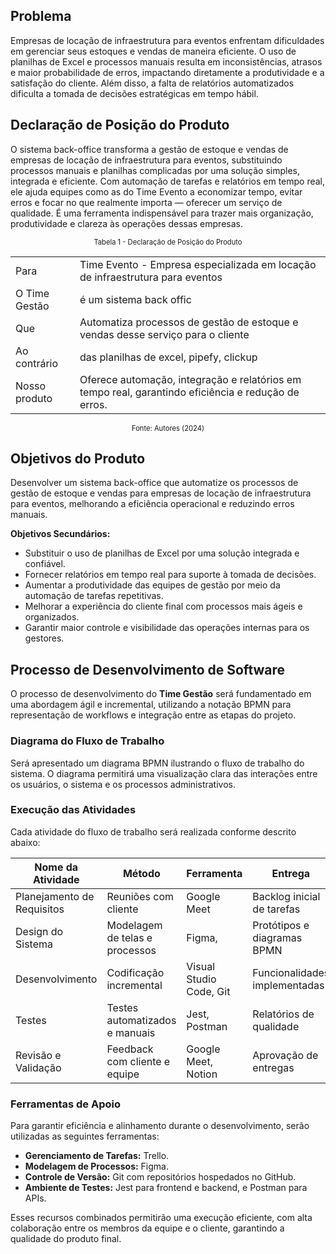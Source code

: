 ## Problema

Empresas de locação de infraestrutura para eventos enfrentam dificuldades em gerenciar seus estoques e
vendas de maneira eficiente. O uso de planilhas de Excel e processos manuais resulta em inconsistências,
atrasos e maior probabilidade de erros, impactando diretamente a produtividade e a satisfação do cliente.
Além disso, a falta de relatórios automatizados dificulta a tomada de decisões estratégicas em tempo
hábil.

## Declaração de Posição do Produto

O sistema back-office transforma a gestão de estoque e vendas de empresas de locação de infraestrutura para eventos, substituindo processos manuais e planilhas complicadas por uma solução simples, integrada e eficiente. Com automação de tarefas e relatórios em tempo real, ele ajuda equipes como as do Time Evento a economizar tempo, evitar erros e focar no que realmente importa — oferecer um serviço de qualidade. É uma ferramenta indispensável para trazer mais organização, produtividade e clareza às operações dessas empresas.

<p style="display: flex; justify-content: center; font-size: 0.8em">Tabela 1 - Declaração de Posição do Produto</p>
<table>
  <tr>
    <td>Para</td>
    <td>Time Evento - Empresa especializada em locação de infraestrutura para
eventos</td>
  </tr>
  <tr>
    <td>O Time Gestão</td>
    <td>é um sistema back offic</td>
  </tr>
  <tr>
    <td>Que</td>
    <td>Automatiza processos de gestão de estoque e vendas desse serviço para o
cliente</td>
  </tr>
  <tr>
    <td>Ao contrário</td>
    <td>das planilhas de excel, pipefy, clickup</td>
  </tr>
  <tr>
    <td>Nosso produto</td>
    <td>Oferece automação, integração e relatórios em tempo real, garantindo
eficiência e redução de erros.</td>
  </tr>
</table>
<p style="display: flex; justify-content: center; font-size: 0.8em">Fonte: Autores (2024)</p>

## Objetivos do Produto

Desenvolver um sistema back-office que automatize os processos de gestão de estoque e vendas para
empresas de locação de infraestrutura para eventos, melhorando a eficiência operacional e reduzindo
erros manuais.

**Objetivos Secundários:**

- Substituir o uso de planilhas de Excel por uma solução integrada e confiável.
- Fornecer relatórios em tempo real para suporte à tomada de decisões.
- Aumentar a produtividade das equipes de gestão por meio da automação de tarefas
  repetitivas.
- Melhorar a experiência do cliente final com processos mais ágeis e organizados.
- Garantir maior controle e visibilidade das operações internas para os gestores.

## Processo de Desenvolvimento de Software

O processo de desenvolvimento do **Time Gestão** será fundamentado em uma abordagem ágil e incremental, utilizando a notação BPMN para representação de workflows e integração entre as etapas do projeto.

### Diagrama do Fluxo de Trabalho

Será apresentado um diagrama BPMN ilustrando o fluxo de trabalho do sistema. O diagrama permitirá uma visualização clara das interações entre os usuários, o sistema e os processos administrativos.


### Execução das Atividades

Cada atividade do fluxo de trabalho será realizada conforme descrito abaixo:

| Nome da Atividade            | Método                                    | Ferramenta               | Entrega                       |
|------------------------------|-------------------------------------------|--------------------------|-------------------------------|
| Planejamento de Requisitos  | Reuniões com cliente                      | Google Meet              | Backlog inicial de tarefas    |
| Design do Sistema           | Modelagem de telas e processos            | Figma,                   | Protótipos e diagramas BPMN   |
| Desenvolvimento             | Codificação incremental                   | Visual Studio Code, Git  | Funcionalidades implementadas |
| Testes                      | Testes automatizados e manuais           | Jest, Postman            | Relatórios de qualidade       |
| Revisão e Validação         | Feedback com cliente e equipe             | Google Meet, Notion      | Aprovação de entregas         |


### Ferramentas de Apoio

Para garantir eficiência e alinhamento durante o desenvolvimento, serão utilizadas as seguintes ferramentas:

- **Gerenciamento de Tarefas:** Trello.
- **Modelagem de Processos:**  Figma.
- **Controle de Versão:** Git com repositórios hospedados no GitHub.
- **Ambiente de Testes:** Jest para frontend e backend, e Postman para APIs.

Esses recursos combinados permitirão uma execução eficiente, com alta colaboração entre os membros da equipe e o cliente, garantindo a qualidade do produto final.

